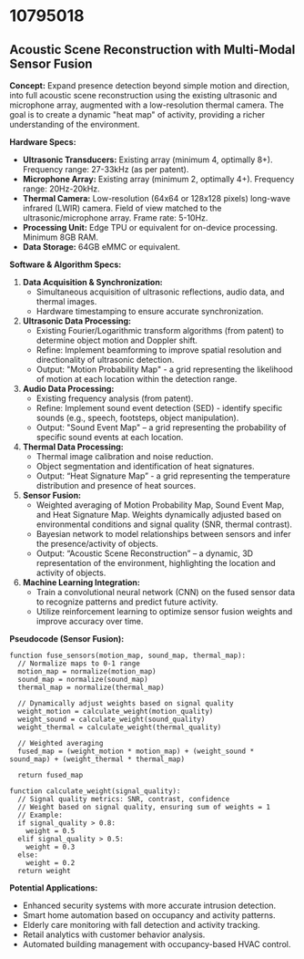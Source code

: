 # 10795018

## Acoustic Scene Reconstruction with Multi-Modal Sensor Fusion

**Concept:** Expand presence detection beyond simple motion and direction, into full acoustic scene reconstruction using the existing ultrasonic and microphone array, augmented with a low-resolution thermal camera. The goal is to create a dynamic "heat map" of activity, providing a richer understanding of the environment.

**Hardware Specs:**

*   **Ultrasonic Transducers:** Existing array (minimum 4, optimally 8+).  Frequency range: 27-33kHz (as per patent).
*   **Microphone Array:** Existing array (minimum 2, optimally 4+).  Frequency range: 20Hz-20kHz.
*   **Thermal Camera:** Low-resolution (64x64 or 128x128 pixels) long-wave infrared (LWIR) camera. Field of view matched to the ultrasonic/microphone array.  Frame rate: 5-10Hz.
*   **Processing Unit:** Edge TPU or equivalent for on-device processing. Minimum 8GB RAM.
*   **Data Storage:** 64GB eMMC or equivalent.

**Software & Algorithm Specs:**

1.  **Data Acquisition & Synchronization:**
    *   Simultaneous acquisition of ultrasonic reflections, audio data, and thermal images.
    *   Hardware timestamping to ensure accurate synchronization.
2.  **Ultrasonic Data Processing:**
    *   Existing Fourier/Logarithmic transform algorithms (from patent) to determine object motion and Doppler shift.
    *   Refine: Implement beamforming to improve spatial resolution and directionality of ultrasonic detection.
    *   Output:  "Motion Probability Map" - a grid representing the likelihood of motion at each location within the detection range.
3.  **Audio Data Processing:**
    *   Existing frequency analysis (from patent).
    *   Refine: Implement sound event detection (SED) - identify specific sounds (e.g., speech, footsteps, object manipulation).
    *   Output: "Sound Event Map" – a grid representing the probability of specific sound events at each location.
4.  **Thermal Data Processing:**
    *   Thermal image calibration and noise reduction.
    *   Object segmentation and identification of heat signatures.
    *   Output: “Heat Signature Map” - a grid representing the temperature distribution and presence of heat sources.
5.  **Sensor Fusion:**
    *   Weighted averaging of Motion Probability Map, Sound Event Map, and Heat Signature Map. Weights dynamically adjusted based on environmental conditions and signal quality (SNR, thermal contrast).
    *   Bayesian network to model relationships between sensors and infer the presence/activity of objects.
    *   Output: “Acoustic Scene Reconstruction” – a dynamic, 3D representation of the environment, highlighting the location and activity of objects.
6.  **Machine Learning Integration:**
    *   Train a convolutional neural network (CNN) on the fused sensor data to recognize patterns and predict future activity.
    *   Utilize reinforcement learning to optimize sensor fusion weights and improve accuracy over time.

**Pseudocode (Sensor Fusion):**

```
function fuse_sensors(motion_map, sound_map, thermal_map):
  // Normalize maps to 0-1 range
  motion_map = normalize(motion_map)
  sound_map = normalize(sound_map)
  thermal_map = normalize(thermal_map)

  // Dynamically adjust weights based on signal quality
  weight_motion = calculate_weight(motion_quality)
  weight_sound = calculate_weight(sound_quality)
  weight_thermal = calculate_weight(thermal_quality)

  // Weighted averaging
  fused_map = (weight_motion * motion_map) + (weight_sound * sound_map) + (weight_thermal * thermal_map)

  return fused_map

function calculate_weight(signal_quality):
  // Signal quality metrics: SNR, contrast, confidence
  // Weight based on signal quality, ensuring sum of weights = 1
  // Example:
  if signal_quality > 0.8:
    weight = 0.5
  elif signal_quality > 0.5:
    weight = 0.3
  else:
    weight = 0.2
  return weight
```

**Potential Applications:**

*   Enhanced security systems with more accurate intrusion detection.
*   Smart home automation based on occupancy and activity patterns.
*   Elderly care monitoring with fall detection and activity tracking.
*   Retail analytics with customer behavior analysis.
*   Automated building management with occupancy-based HVAC control.